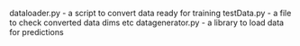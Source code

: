 dataloader.py - a script to convert data ready for training
testData.py - a file to check converted data dims etc
datagenerator.py - a library to load data for predictions